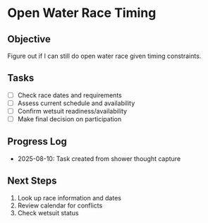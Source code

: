 # Open Water Race Timing

## Objective
Figure out if I can still do open water race given timing constraints.

## Tasks
- [ ] Check race dates and requirements
- [ ] Assess current schedule and availability
- [ ] Confirm wetsuit readiness/availability
- [ ] Make final decision on participation

## Progress Log
- 2025-08-10: Task created from shower thought capture

## Next Steps
1. Look up race information and dates
2. Review calendar for conflicts
3. Check wetsuit status